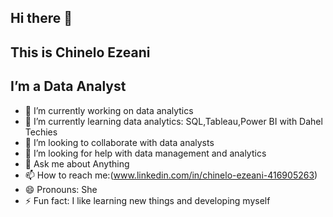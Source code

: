 ## Hi there 👋 
## This is Chinelo Ezeani
## I’m a Data Analyst 




- 🔭 I’m currently working on data analytics 
- 🌱 I’m currently learning data analytics: SQL,Tableau,Power BI with Dahel Techies
- 👯 I’m looking to collaborate with data analysts 
- 🤔 I’m looking for help with data management and analytics
- 💬 Ask me about Anything
- 📫 How to reach me:(www.linkedin.com/in/chinelo-ezeani-416905263)
- 😄 Pronouns: She
- ⚡ Fun fact: I like learning new things and developing myself

